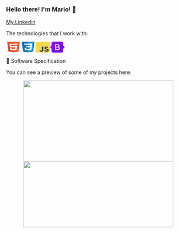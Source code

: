 ### Hello there! I'm Mario! 👋

<a href="https://www.linkedin.com/in/mario-oliveira-51448b197/" target="_blank">My Linkedin</a>

The technologies that I work with:

<img align="center" alt="Rafa-HTML" height="30" width="40" src="https://raw.githubusercontent.com/devicons/devicon/master/icons/html5/html5-original.svg"><img align="center" alt="Rafa-CSS" height="30" width="40" src="https://raw.githubusercontent.com/devicons/devicon/master/icons/css3/css3-original.svg"><img align="center" alt="Rafa HTML" height="30" width="40" src="https://github.com/devicons/devicon/blob/master/icons/javascript/javascript-original.svg"><img align="center" alt="Rafa HTML" height="30" width="40" src="https://github.com/devicons/devicon/blob/master/icons/bootstrap/bootstrap-original.svg">

📃 Software Specification <br>

You can see a preview of some of my projects here: <!--
**https://github.com/mariooliveiramps-->

<div align="center">
  <a href="https://github.com/mariooliveiramps">
  <img align="center" height="220em" width="410em" src="https://github-readme-stats.vercel.app/api?username=mariooliveiramps&show_icons=true&theme=tokyonight&include_all_commits=true&count_private=true"/>
  <img align="center" height="180em" width="410em" src="https://github-readme-stats.vercel.app/api/top-langs/?username=mariooliveiramps&layout=compact&langs_count=7&theme=tokyonight"/>
 </div>
<!--
**mariooliveiramps/mariooliveiramps** is a ✨ _special_ ✨ repository because its `README.md` (this file) appears on your GitHub profile.
-->
